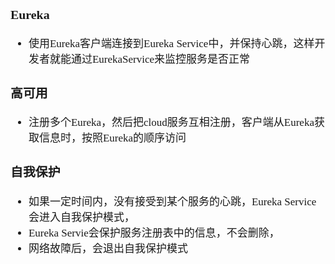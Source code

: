 <span  style="font-family: Simsun,serif; font-size: 17px; ">

### Eureka

- 使用Eureka客户端连接到Eureka Service中，并保持心跳，这样开发者就能通过EurekaService来监控服务是否正常

### 高可用

- 注册多个Eureka，然后把cloud服务互相注册，客户端从Eureka获取信息时，按照Eureka的顺序访问

### 自我保护

- 如果一定时间内，没有接受到某个服务的心跳，Eureka Service会进入自我保护模式，
- Eureka Servie会保护服务注册表中的信息，不会删除，
- 网络故障后，会退出自我保护模式

</span>